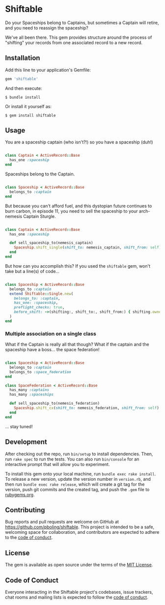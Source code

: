 # Shiftable

Do your Spaceships belong to Captains, but sometimes a Captain will retire, and you need to reassign the spaceship?

We've all been there. This gem provides structure around the process of "shifting" your records from one associated
record to a new record.

## Installation

Add this line to your application's Gemfile:

```ruby
gem 'shiftable'
```

And then execute:

    $ bundle install

Or install it yourself as:

    $ gem install shiftable

## Usage

You are a spaceship captain (who isn't?!) so you have a spaceship (duh!)

```ruby

class Captain < ActiveRecord::Base
  has_one :spaceship
end
```

Spaceships belong to the Captain.

```ruby

class Spaceship < ActiveRecord::Base
  belongs_to :captain
end
```

But because you can't afford fuel, and this dystopian future continues to burn carbon, in episode 11, you need to sell
the spaceship to your arch-nemesis Captain Sturgle.

```ruby

class Captain < ActiveRecord::Base
  has_one :spaceship

  def sell_spaceship_to(nemesis_captain)
    Spaceship.shift_single(shift_to: nemesis_captain, shift_from: self)
  end
end
```

But how can you accomplish this? If you used the `shiftable` gem, won't take but a line(s) of code...

```ruby

class Spaceship < ActiveRecord::Base
  belongs_to :captain
  extend Shiftable::Single.new(
    belongs_to: :captain,
    has_one: :spaceship,
    preflight_checks: true,
    before_shift: ->(shifting:, shift_to:, shift_from:) { shifting.ownership_changes += 1 }
  )
end
```

### Multiple association on a single class

What if the Captain is really all that though? What if the captain and the spaceship have a boss... the space
federation!

```ruby

class Spaceship < ActiveRecord::Base
  belongs_to :captain
  belongs_to :space_federation
end

class SpaceFederation < ActiveRecord::Base
  has_many :captains
  has_many :spaceships

  def sell_spaceship_to(nemesis_federation)
    Spaceship.shift_cx(shift_to: nemesis_federation, shift_from: self)
  end
end
```

... stay tuned!

## Development

After checking out the repo, run `bin/setup` to install dependencies. Then, run `rake spec` to run the tests. You can
also run `bin/console` for an interactive prompt that will allow you to experiment.

To install this gem onto your local machine, run `bundle exec rake install`. To release a new version, update the
version number in `version.rb`, and then run `bundle exec rake release`, which will create a git tag for the version,
push git commits and the created tag, and push the `.gem` file to [rubygems.org](https://rubygems.org).

## Contributing

Bug reports and pull requests are welcome on GitHub at https://github.com/pboling/shiftable. This project is intended to be a safe, welcoming space for collaboration, and contributors are expected to adhere to the [code of conduct](https://github.com/pboling/shiftable/blob/master/CODE_OF_CONDUCT.md).

## License

The gem is available as open source under the terms of the [MIT License](https://opensource.org/licenses/MIT).

## Code of Conduct

Everyone interacting in the Shiftable project's codebases, issue trackers, chat rooms and mailing lists is expected to follow the [code of conduct](https://github.com/pboling/shiftable/blob/master/CODE_OF_CONDUCT.md).

